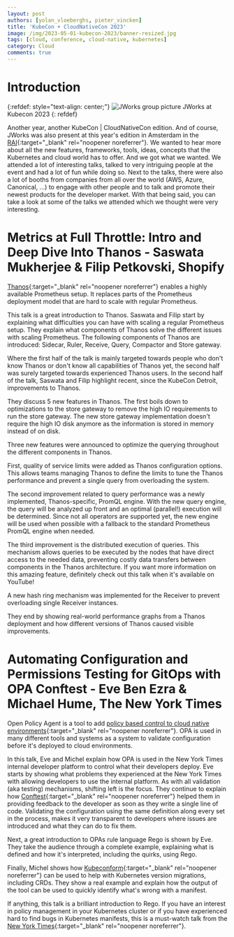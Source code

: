```yaml
---
layout: post
authors: [yolan_vloeberghs, pieter_vincken]
title: 'KubeCon + CloudNativeCon 2023'
image: /img/2023-05-01-kubecon-2023/banner-resized.jpg
tags: [cloud, conference, cloud-native, kubernetes]
category: Cloud
comments: true
---
```

# Introduction

{:refdef: style="text-align: center;"}
<img src="{{ '/img/2023-05-01-kubecon-2023/group-picture.jpg' | prepend: site.baseurl }}" alt="JWorks group picture" class="image" style="margin:0px auto; max-width:100%">
JWorks at Kubecon 2023
{: refdef}

Another year, another KubeCon | CloudNativeCon edition. 
And of course, JWorks was also present at this year's edition in Amsterdam in the [RAI](https://www.rai.nl/){:target="_blank" rel="noopener noreferrer"}.
We wanted to hear more about all the new features, frameworks, tools, ideas, concepts that the Kubernetes and cloud world has to offer.
And we got what we wanted.
We attended a lot of interesting talks, talked to very intriguing people at the event and had a lot of fun while doing so.
Next to the talks, there were also a lot of booths from companies from all over the world (AWS, Azure, Canonical, ...) to engage with other people and to talk and promote their newest products for the developer market.
With that being said, you can take a look at some of the talks we attended which we thought were very interesting.

# Metrics at Full Throttle: Intro and Deep Dive Into Thanos - Saswata Mukherjee & Filip Petkovski, Shopify

[Thanos](https://thanos.io/){:target="_blank" rel="noopener noreferrer"} enables a highly available Prometheus setup.
It replaces parts of the Prometheus deployment model that are hard to scale with regular Prometheus. 

This talk is a great introduction to Thanos.
Saswata and Filip start by explaining what difficulties you can have with scaling a regular Prometheus setup. 
They explain what components of Thanos solve the different issues with scaling Prometheus. 
The following components of Thanos are introduced: Sidecar, Ruler, Receive, Query, Compactor and Store gateway.

Where the first half of the talk is mainly targeted towards people who don't know Thanos or don't know all capabilities of Thanos yet, the second half was surely targeted towards experienced Thanos users.
In the second half of the talk, Saswata and Filip highlight recent, since the KubeCon Detroit, improvements to Thanos.

They discuss 5 new features in Thanos. 
The first boils down to optimizations to the store gateway to remove the high IO requirements to run the store gateway.
The new store gateway implementation doesn't require the high IO disk anymore as the information is stored in memory instead of on disk. 

Three new features were announced to optimize the querying throughout the different components in Thanos.

First, quality of service limits were added as Thanos configuration options. 
This allows teams managing Thanos to define the limits to tune the Thanos performance and prevent a single query from overloading the system.

The second improvement related to query performance was a newly implemented, Thanos-specific, PromQL engine. 
With the new query engine, the query will be analyzed up front and an optimal (parallel!) execution will be determined. 
Since not all operators are supported yet, the new engine will be used when possible with a fallback to the standard Prometheus PromQL engine when needed.

The third improvement is the distributed execution of queries.
This mechanism allows queries to be executed by the nodes that have direct access to the needed data, preventing costly data transfers between components in the Thanos architecture. 
If you want more information on this amazing feature, definitely check out this talk when it's available on YouTube!

A new hash ring mechanism was implemented for the Receiver to prevent overloading single Receiver instances. 

They end by showing real-world performance graphs from a Thanos deployment and how different versions of Thanos caused visible improvements.

# Automating Configuration and Permissions Testing for GitOps with OPA Conftest - Eve Ben Ezra & Michael Hume, The New York Times

Open Policy Agent is a tool to add [policy based control to cloud native environments](https://www.openpolicyagent.org/){:target="_blank" rel="noopener noreferrer"}.
OPA is used in many different tools and systems as a system to validate configuration before it's deployed to cloud environments. 

In this talk, Eve and Michel explain how OPA is used in the New York Times internal developer platform to control what their developers deploy.
Eve starts by showing what problems they experienced at the New York Times with allowing developers to use the internal platform. 
As with all validation (aka testing) mechanisms, shifting left is the focus. 
They continue to explain how [Conftest](https://www.conftest.dev/){:target="_blank" rel="noopener noreferrer"} helped them in providing feedback to the developer as soon as they write a single line of code.
Validating the configuration using the same definition along every set in the process, makes it very transparent to developers where issues are introduced and what they can do to fix them. 

Next, a great introduction to OPAs rule language Rego is shown by Eve.
They take the audience through a complete example, explaining what is defined and how it's interpreted, including the quirks, using Rego. 

Finally, Michel shows how [Kubeconform](https://github.com/yannh/kubeconform){:target="_blank" rel="noopener noreferrer"} can be used to help with Kubernetes version migrations, including CRDs. 
They show a real example and explain how the output of the tool can be used to quickly identify what's wrong with a manifest.

If anything, this talk is a brilliant introduction to Rego.
If you have an interest in policy management in your Kubernetes cluster or if you have experienced hard to find bugs in Kubernetes manifests, this is a must-watch talk from the [New York Times](https://www.nytimes.com/){:target="_blank" rel="noopener noreferrer"}.

